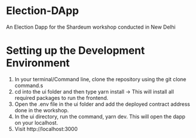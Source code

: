 # Election-DApp
An Election Dapp for the Shardeum workshop conducted in New Delhi


# Setting up the Development Environment
1. In your terminal/Command line, clone the repository using the git clone command.s
2. cd into the ui folder and then type yarn install -> This will install all required packages to run the frontend.
3. Open the .env file in the ui folder and add the deployed contract address done in the workshop.
4. In the ui directory, run the command, yarn dev. This will open the dapp on your localhost.
5. Visit http://localhost:3000
